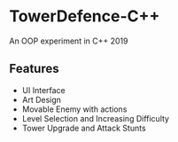 # TowerDefence-C++
An OOP experiment in C++ 2019

## Features
* UI Interface
* Art Design
* Movable Enemy with actions
* Level Selection and Increasing Difficulty
* Tower Upgrade and Attack Stunts
